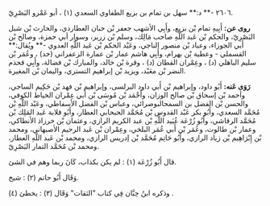 ٢٦٠٦ -** د:** سهل بن تمام بن بزيع الطفاوي السعدي (١) ، أبو عَمْرو البَصْرِيّ.

**روى عن:** أَبِيهِ تمام بْن بزيع، وأَبِي الأشهب جعفر بْن حبان العطاردي، والحارث بْن شبل البَصْرِيّ، والحكم بْن عَبد اللَّهِ صاحب مَالِك، وسلم بْن زرير، وسوار أبي حمزة، وصالح بْن أَبي الجوزاء، وعباد بْن منصور الناجي، وعَبْد الحكم بْن عَبد اللَّهِ العدوي -** ويُقال:** القسملي - وعطية بْن بهرام، وأَبِي هاشم عمار بْن عمارة الزعفراني (خد) ، وعُمَر بْن سليم الباهلي (د) ، وعِمْران القطان (د) ، وقرة بْن خالد، والمبارك بْن فضالة، وأَبِي قحذم النضر بْن معَبْد، ويزيد بْن إبراهيم التستري، واليمان بْن المغيرة.

**رَوَى عَنه:** أَبُو داود، وإبراهيم بْن أَبي داود البرلسى، وإبراهيم بْن فهد بْن حَكِيم الساجي، وأحمد بْن إسحاق بْن صالح الوزان، وأَحْمَد بْن مُوسَى بْن أَبي عِمْران الخياط الكوفي، والحسن بْن الفضل بن السمحالبوصرائي، وعباس بْن الفضل الأسفاطي، وعَبْد اللَّهِ بْن مُحَمَّد السعدي، وأَبُو بكر عَبْد القدوس بْن مُحَمَّد الحبحابي العطار، وأَبُو قلابة عَبد المَلِك بْن مُحَمَّد الرقاشي، وأَبُو زُرْعَة عُبَيد اللَّهِ بْن عبد الكريم الرازي، وعثمان بْن خرزاذ الأنطاكي، وعمار بْن طالوت، وعُمَر بْن أَبي عُمَر البلخي، وعِمْران بْن عَبد الرحيم الأصبهاني، ومحمد بْن إِبْرَاهِيم بْن زياد الرازي، وأَبُو حَاتِم مُحَمَّد بْن إدريس الرازي، ومحمد بْن عَبد اللَّهِ العطار، ومحمد بْن مُحَمَّد التمار البَصْرِيّ.

قال أَبُو زُرْعَة (١) : لم يكن بكذاب، كَانَ ربما وهم في الشئ.

وَقَال أَبُو حاتم (٢) : شيخ.

وذكره ابنُ حِبَّان فِي كتاب "الثقات" وَقَال (٣) : يخطئ (٤) .